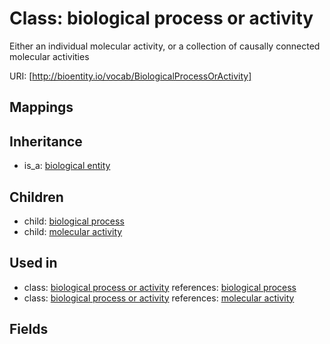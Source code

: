 # Class: biological process or activity


Either an individual molecular activity, or a collection of causally connected molecular activities

URI: [http://bioentity.io/vocab/BiologicalProcessOrActivity]
## Mappings

## Inheritance

 *  is_a: [biological entity](BiologicalEntity.md)
## Children

 *  child: [biological process](BiologicalProcess.md)
 *  child: [molecular activity](MolecularActivity.md)
## Used in

 *  class: [biological process or activity](BiologicalProcessOrActivity.md) references: [biological process](BiologicalProcess.md)
 *  class: [biological process or activity](BiologicalProcessOrActivity.md) references: [molecular activity](MolecularActivity.md)
## Fields

